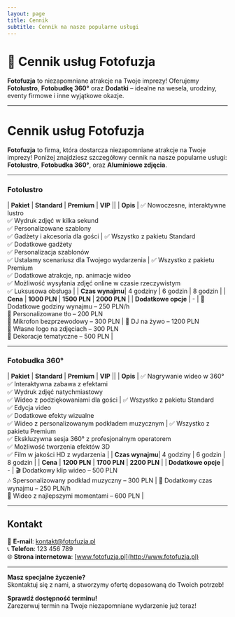 ```yaml
---
layout: page
title: Cennik
subtitle: Cennik na nasze popularne usługi
---
```


# 🎊 Cennik usług Fotofuzja  

**Fotofuzja** to niezapomniane atrakcje na Twoje imprezy! Oferujemy **Fotolustro**, **Fotobudkę 360°** oraz **Dodatki** – idealne na wesela, urodziny, eventy firmowe i inne wyjątkowe okazje.  

---

# Cennik usług Fotofuzja

**Fotofuzja** to firma, która dostarcza niezapomniane atrakcje na Twoje imprezy! Poniżej znajdziesz szczegółowy cennik na nasze popularne usługi: **Fotolustro**, **Fotobudka 360°**, oraz **Aluminiowe zdjęcia**.

---

### Fotolustro
| **Pakiet**      | **Standard**                                            | **Premium**                                                | **VIP**                                                   ||
| **Opis**        | ✅ Nowoczesne, interaktywne lustro<br>✅ Wydruk zdjęć w kilka sekund<br>✅ Personalizowane szablony<br>✅ Gadżety i akcesoria dla gości | ✅ Wszystko z pakietu Standard<br>✅ Dodatkowe gadżety<br>✅ Personalizacja szablonów<br>✅ Ustalamy scenariusz dla Twojego wydarzenia | ✅ Wszystko z pakietu Premium<br>✅ Dodatkowe atrakcje, np. animacje wideo<br>✅ Możliwość wysyłania zdjęć online w czasie rzeczywistym<br>✅ Luksusowa obsługa |
| **Czas wynajmu**| 4 godziny                                              | 6 godzin                                                  | 8 godzin                                                  |
| **Cena**        | **1000 PLN**                                            | **1500 PLN**                                               | **2000 PLN**                                              |
| **Dodatkowe opcje** | -                                                   | 📸 Dodatkowe godziny wynajmu – 250 PLN/h<br>🎉 Personalizowane tło – 200 PLN<br>🎤 Mikrofon bezprzewodowy – 300 PLN | 🎤 DJ na żywo – 1200 PLN<br>💍 Własne logo na zdjęciach – 300 PLN<br>🎈 Dekoracje tematyczne – 500 PLN |

---

### Fotobudka 360°
| **Pakiet**      | **Standard**                                            | **Premium**                                                | **VIP**                                                   ||
| **Opis**        | ✅ Nagrywanie wideo w 360°<br>✅ Interaktywna zabawa z efektami<br>✅ Wydruk zdjęć natychmiastowy<br>✅ Wideo z podziękowaniami dla gości | ✅ Wszystko z pakietu Standard<br>✅ Edycja video<br>✅ Dodatkowe efekty wizualne<br>✅ Wideo z personalizowanym podkładem muzycznym | ✅ Wszystko z pakietu Premium<br>✅ Ekskluzywna sesja 360° z profesjonalnym operatorem<br>✅ Możliwość tworzenia efektów 3D<br>✅ Film w jakości HD z wydarzenia |
| **Czas wynajmu**| 4 godziny                                              | 6 godzin                                                  | 8 godzin                                                  |
| **Cena**        | **1200 PLN**                                            | **1700 PLN**                                               | **2200 PLN**                                              |
| **Dodatkowe opcje** | -                                                   | 🎬 Dodatkowy klip wideo – 500 PLN<br>🎶 Spersonalizowany podkład muzyczny – 300 PLN | 📸 Dodatkowy czas wynajmu – 250 PLN/h<br>🎁 Wideo z najlepszymi momentami – 600 PLN |

---


## Kontakt
📧 **E-mail**: kontakt@fotofuzja.pl  
📞 **Telefon**: 123 456 789  
🌐 **Strona internetowa**: [www.fotofuzja.pl](http://www.fotofuzja.pl)

---

**Masz specjalne życzenie?**  
Skontaktuj się z nami, a stworzymy ofertę dopasowaną do Twoich potrzeb!

**Sprawdź dostępność terminu!**  
Zarezerwuj termin na Twoje niezapomniane wydarzenie już teraz!

